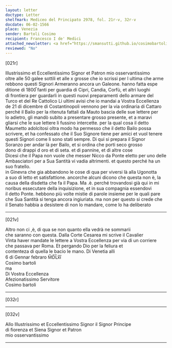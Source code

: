 ```yaml
---
layout: letter
doctype: Letter
shelfmark: Mediceo del Principato 2978, fol. 21r-v, 32r-v
docdate: 06-02-1566
place: Venezia
sender: Bartoli Cosimo
recipient: Francesco I de' Medici
attached_newsletter: <a href="https://smansutti.github.io/cosimobartoli/texts/3079_105/">3079_105</a>
reviewed: "No"
---
```


[021r]  
  
  
Illustrissimo et Eccellentissimo Signor et Patron mio osservantissimo  
oltre alle 50 galee sottili et alle x grosse che io scrissi per l ultima che arme  
rebbono questi Signori Armeranno ancora un Galeone. hanno fatta espe  
ditione di 1800̅ fanti per guardia di Cipri, Candia, Corfù, et altri luoghi  
di frontiera per guardarli in questi nuovi preparamenti dello armare del  
Turco et del Re Cattolico Li ultimi avisi che io mandai a Vostra Eccellenza  
de 21 di dicembre di Costantinopoli vennono per la via ordinaria di Cattaro  
perché il Bailo per la ritenuta fattali da Mauto bascia delle sue lettere per  
lo adietro, gli mandò subito a presentare grosso presente, et a maravi  
gliarsi che le sue lettere li fussino intercette. per la qual cosa il detto  
Maumetto adolcitosi oltra modo ha permesso che il detto Bailo possa  
scrivere, et ha confessato che il Suo Signore tiene per amici et vuol tenere  
questi Signori come li sono stati sempre. Di qui si prepara il Signor  
Soranzo per andar là per Bailo, et si ordina che porti seco grosso  
dono di drappi d oro et di seta. et di pannine, et di altre cose  
Dicesi che il Papa non vuole che messer Nicco da Ponte eletto per uno delle  
Ambasciatori per a Sua Santità vi vadia altrimenti. et questo perché ha un suo fratello.  
in Ginevra che gia abbandono le cose di qua per viversi là alla Ugonotta  
a suo di letto et satisfattione. ancorche alcuni dicono che questa non è, la  
causa della disdetta che fa il Papa. Ma .è. perché trovandosi già qui in mi  
noribus essecutare della inquisizione, et in sua compagnia essendovi  
il detto Ponte. hebbono più volte mistie di parole insieme per le quali pare  
che Sua Santità si tenga ancora ingiuriata. ma non per questo si crede che  
il Senato habbia a desistere di non lo mandare, come lo ha deliberato  
  
---  

[021v]  
  
  
Altro non ci ,è, di qua se non quanto ella vedrà ne sommarii  
che saranno con questa. Dalla Corte Cesarea mi scrive il Cavalier  
Vinta haver mandate le lettere a Vostra Eccellenza per via di un corriere  
che passava per Roma. Et pergando Dio per la feliura et  
contenteza di quella le bacio le mano. Di Venetia alli  
6 di Gennar febraro M̅D̅L̅x̅i̅  
Cosimo bartoli  
ma  
Di Vostra Eccellenza  
Afezionatissimo Servitore  
Cosimo bartoli  
  
---  

[032r]  
  
  
  
---  

[032v]  
  
  
Allo Illustrissimo et Eccellentissimo Signor il Signor Principe  
di fiorenza et Siena Signor et Patron  
mio osservantissimo  
  
---  

